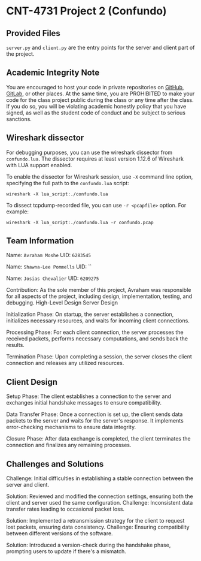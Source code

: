 # CNT-4731 Project 2 (Confundo)

## Provided Files

`server.py` and `client.py` are the entry points for the server and client part of the project.

## Academic Integrity Note

You are encouraged to host your code in private repositories on [GitHub](https://github.com/), [GitLab](https://gitlab.com), or other places.  At the same time, you are PROHIBITED to make your code for the class project public during the class or any time after the class.  If you do so, you will be violating academic honestly policy that you have signed, as well as the student code of conduct and be subject to serious sanctions.

## Wireshark dissector

For debugging purposes, you can use the wireshark dissector from `confundo.lua`. The dissector requires
at least version 1.12.6 of Wireshark with LUA support enabled.

To enable the dissector for Wireshark session, use `-X` command line option, specifying the full
path to the `confundo.lua` script:

    wireshark -X lua_script:./confundo.lua

To dissect tcpdump-recorded file, you can use `-r <pcapfile>` option. For example:

    wireshark -X lua_script:./confundo.lua -r confundo.pcap

## Team Information
Name: `Avraham Moshe`
UID: `6283545`

Name: `Shawna-Lee Pommells`
UID: ``

Name: `Josias Chevalier`
UID: `6209275`

Contribution: As the sole member of this project, Avraham was responsible for all aspects of the project, including design, implementation, testing, and debugging.
High-Level Design Server Design

Initialization Phase: On startup, the server establishes a connection, initializes necessary resources, and waits for incoming client connections.

Processing Phase: For each client connection, the server processes the received packets, performs necessary computations, and sends back the results.

Termination Phase: Upon completing a session, the server closes the client connection and releases any utilized resources.

## Client Design
Setup Phase: The client establishes a connection to the server and exchanges initial handshake messages to ensure compatibility.

Data Transfer Phase: Once a connection is set up, the client sends data packets to the server and waits for the server's response. It implements error-checking mechanisms to ensure data integrity.

Closure Phase: After data exchange is completed, the client terminates the connection and finalizes any remaining processes.

## Challenges and Solutions
Challenge: Initial difficulties in establishing a stable connection between the server and client.

Solution: Reviewed and modified the connection settings, ensuring both the client and server used the same configuration.
Challenge: Inconsistent data transfer rates leading to occasional packet loss.

Solution: Implemented a retransmission strategy for the client to request lost packets, ensuring data consistency.
Challenge: Ensuring compatibility between different versions of the software.

Solution: Introduced a version-check during the handshake phase, prompting users to update if there's a mismatch.

